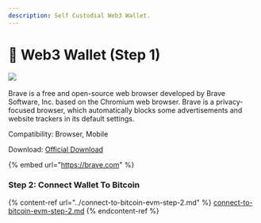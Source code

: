 ```yaml
---
description: Self Custodial Web3 Wallet.
---
```


# 🏦 Web3 Wallet (Step 1)

**​**​[​![](https://brave.com/static-assets/images/brave-logo.svg)​](https://brave.com/)&#x20;

Brave is a free and open-source web browser developed by Brave Software, Inc. based on the Chromium web browser. Brave is a privacy-focused browser, which automatically blocks some advertisements and website trackers in its default settings.

Compatibility: Browser, Mobile

Download: [Official Download](https://brave.com)

{% embed url="https://brave.com" %}

### Step 2: Connect Wallet To Bitcoin

{% content-ref url="../connect-to-bitcoin-evm-step-2.md" %}
[connect-to-bitcoin-evm-step-2.md](../connect-to-bitcoin-evm-step-2.md)
{% endcontent-ref %}
